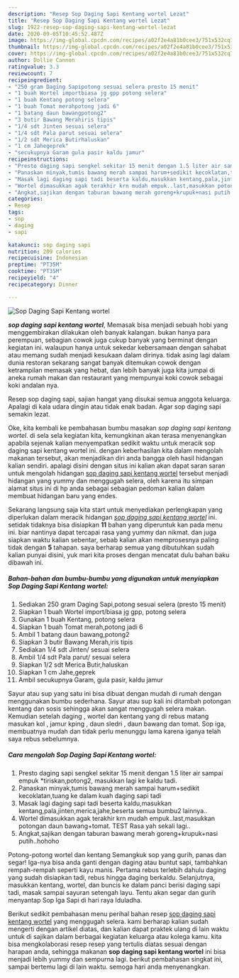 ```yaml
---
description: "Resep Sop Daging Sapi Kentang wortel Lezat"
title: "Resep Sop Daging Sapi Kentang wortel Lezat"
slug: 1922-resep-sop-daging-sapi-kentang-wortel-lezat
date: 2020-09-05T10:45:52.487Z
image: https://img-global.cpcdn.com/recipes/a02f2e4a81b0cee3/751x532cq70/sop-daging-sapi-kentang-wortel-foto-resep-utama.jpg
thumbnail: https://img-global.cpcdn.com/recipes/a02f2e4a81b0cee3/751x532cq70/sop-daging-sapi-kentang-wortel-foto-resep-utama.jpg
cover: https://img-global.cpcdn.com/recipes/a02f2e4a81b0cee3/751x532cq70/sop-daging-sapi-kentang-wortel-foto-resep-utama.jpg
author: Dollie Cannon
ratingvalue: 3.3
reviewcount: 7
recipeingredient:
- "250 gram Daging Sapipotong sesuai selera presto 15 menit"
- "1 buah Wortel importbiasa jg gpp potong selera"
- "1 buah Kentang potong selera"
- "1 buah Tomat merahpotong jadi 6"
- "1 batang daun bawangpotong2"
- "3 butir Bawang Merahiris tipis"
- "1/4 sdt Jinten sesuai selera"
- "1/4 sdt Pala parut sesuai selera"
- "1/2 sdt Merica Butirhaluskan"
- "1 cm Jahegeprek"
- "secukupnya Garam gula pasir kaldu jamur"
recipeinstructions:
- "Presto daging sapi sengkel sekitar 15 menit dengan 1.5 liter air sampai empuk *tiriskan,potong2, masukkan lagi ke kaldu tadi."
- "Panaskan minyak,tumis bawang merah sampai harum+sedikit kecoklatan,tuang ke dalam kuah daging sapi tadi"
- "Masak lagi daging sapi tadi beserta kaldu,masukkan kentang,pala,jinten,merica,jahe,beserta semua bumbu2 lainnya.."
- "Wortel dimasukkan agak terakhir krn mudah empuk..last,masukkan potongan daun bawang+tomat. TEST Rasa yah sekali lagi.."
- "Angkat,sajikan dengan taburan bawang merah goreng+krupuk+nasi putih..hohoho"
categories:
- Resep
tags:
- sop
- daging
- sapi

katakunci: sop daging sapi 
nutrition: 209 calories
recipecuisine: Indonesian
preptime: "PT35M"
cooktime: "PT35M"
recipeyield: "4"
recipecategory: Dinner

---
```



![Sop Daging Sapi Kentang wortel](https://img-global.cpcdn.com/recipes/a02f2e4a81b0cee3/751x532cq70/sop-daging-sapi-kentang-wortel-foto-resep-utama.jpg)

<b><i>sop daging sapi kentang wortel</i></b>, Memasak bisa menjadi sebuah hobi yang menggembirakan dilakukan oleh banyak kalangan. bukan hanya para perempuan, sebagian cowok juga cukup banyak yang berminat dengan kegiatan ini. walaupun hanya untuk sekedar kebersamaan dengan sahabat atau memang sudah menjadi kesukaan dalam dirinya. tidak asing lagi dalam dunia restoran sekarang sangat banyak ditemukan cowok dengan ketrampilan memasak yang hebat, dan lebih banyak juga kita jumpai di aneka rumah makan dan restaurant yang mempunyai koki cowok sebagai koki andalan nya.

Resep sop daging sapi, sajian hangat yang disukai semua anggota keluarga. Apalagi di kala udara dingin atau tidak enak badan. Agar sop daging sapi semakin lezat.

Oke, kita kembali ke pembahasan bumbu masakan <i>sop daging sapi kentang wortel</i>. di sela sela kegiatan kita, kemungkinan akan terasa menyenangkan apabila sejenak kalian menyempatkan sedikit waktu untuk meracik sop daging sapi kentang wortel ini. dengan keberhasilan kita dalam mengolah makanan tersebut, akan menjadikan diri anda bangga oleh hasil hidangan kalian sendiri. apalagi disini dengan situs ini kalian akan dapat saran saran untuk mengolah hidangan <u>sop daging sapi kentang wortel</u> tersebut menjadi hidangan yang yummy dan menggugah selera, oleh karena itu simpan alamat situs ini di hp anda sebagai sebagian pedoman kalian dalam membuat hidangan baru yang endes.


Sekarang langsung saja kita start untuk menyediakan perlengkapan yang diperlukan dalam meracik hidangan <u><i>sop daging sapi kentang wortel</i></u> ini. setidak tidaknya bisa disiapkan <b>11</b> bahan yang diperuntuk kan pada menu ini. biar nantinya dapat tercapai rasa yang yummy dan nikmat. dan juga siapkan waktu kalian sebentar, sebab kalian akan memprosesnya paling tidak dengan <b>5</b> tahapan. saya berharap semua yang dibutuhkan sudah kalian punyai disini, yuk mari kita proses dengan mencatat dulu bahan baku dibawah ini.

<!--inarticleads1-->

##### Bahan-bahan dan bumbu-bumbu yang digunakan untuk menyiapkan Sop Daging Sapi Kentang wortel:

1. Sediakan 250 gram Daging Sapi,potong sesuai selera (presto 15 menit)
1. Siapkan 1 buah Wortel import/biasa jg gpp, potong selera
1. Gunakan 1 buah Kentang, potong selera
1. Siapkan 1 buah Tomat merah,potong jadi 6
1. Ambil 1 batang daun bawang,potong2
1. Siapkan 3 butir Bawang Merah,iris tipis
1. Sediakan 1/4 sdt Jinten/ sesuai selera
1. Ambil 1/4 sdt Pala parut/ sesuai selera
1. Siapkan 1/2 sdt Merica Butir,haluskan
1. Siapkan 1 cm Jahe,geprek
1. Ambil secukupnya Garam, gula pasir, kaldu jamur


Sayur atau sup yang satu ini bisa dibuat dengan mudah di rumah dengan menggunakan bumbu sederhana. Sayur atau sup kali ini ditambah potongan kentang dan sosis sehingga akan sangat menggugah selera makan. Kemudian setelah daging , wortel dan kentang yang di rebus matang masukan kol , jamur kping , daun sledri , daun bawang dan tomat. Sop iga, membuatnya mudah dan tidak perlu menunggu lama karena iganya telah saya rebus sebelumnya. 

<!--inarticleads2-->

##### Cara mengolah Sop Daging Sapi Kentang wortel:

1. Presto daging sapi sengkel sekitar 15 menit dengan 1.5 liter air sampai empuk *tiriskan,potong2, masukkan lagi ke kaldu tadi.
1. Panaskan minyak,tumis bawang merah sampai harum+sedikit kecoklatan,tuang ke dalam kuah daging sapi tadi
1. Masak lagi daging sapi tadi beserta kaldu,masukkan kentang,pala,jinten,merica,jahe,beserta semua bumbu2 lainnya..
1. Wortel dimasukkan agak terakhir krn mudah empuk..last,masukkan potongan daun bawang+tomat. TEST Rasa yah sekali lagi..
1. Angkat,sajikan dengan taburan bawang merah goreng+krupuk+nasi putih..hohoho


Potong-potong wortel dan kentang Semangkuk sop yang gurih, panas dan segar! Iga-nya bisa anda ganti dengan daging atau buntut sapi, tambahkan rempah-rempah seperti kayu manis. Pertama rebus terlebih dahulu daging yang sudah disiapkan tadi, rebus hingga daging berkaldu. Selanjutnya, masukkan kentang, wortel, dan buncis ke dalam panci berisi daging sapi tadi, masak sampai sayuran setengah layu. Tentu akan segar dan gurih menyantap Sop Iga Sapi di hari raya Iduladha. 

Berikut sedikit pembahasan menu perihal bahan resep <u>sop daging sapi kentang wortel</u> yang menggugah selera. kami berharap kalian sudah mengerti dengan artikel diatas, dan kalian dapat praktek ulang di lain waktu untuk di sajikan dalam berbagai kegiatan keluarga atau kolega kamu. kita bisa mengkolaborasi resep resep yang tertulis diatas sesuai dengan harapan anda, sehingga makanan <b>sop daging sapi kentang wortel</b> ini bisa menjadi lebih yummy dan sempurna lagi. berikut pembahasan singkat ini, sampai bertemu lagi di lain waktu. semoga hari anda menyenangkan.
